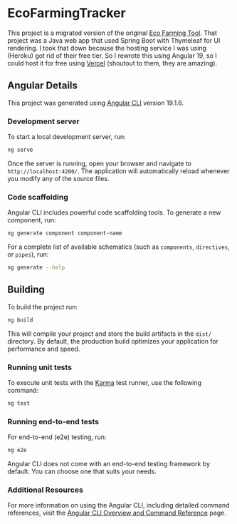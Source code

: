 # EcoFarmingTracker
This project is a migrated version of the original [Eco Farming Tool](https://github.com/aritchie05/eco-farming-tool/). That project was a Java web app that used Spring Boot with Thymeleaf for UI rendering. I took that down because the hosting service I was using (Heroku) got rid of their free tier.
So I rewrote this using Angular 19, so I could host it for free using [Vercel](https://vercel.com) (shoutout to them, they are amazing).

## Angular Details

This project was generated using [Angular CLI](https://github.com/angular/angular-cli) version 19.1.6.

### Development server

To start a local development server, run:

```bash
ng serve
```

Once the server is running, open your browser and navigate to `http://localhost:4200/`. The application will automatically reload whenever you modify any of the source files.

### Code scaffolding

Angular CLI includes powerful code scaffolding tools. To generate a new component, run:

```bash
ng generate component component-name
```

For a complete list of available schematics (such as `components`, `directives`, or `pipes`), run:

```bash
ng generate --help
```

## Building

To build the project run:

```bash
ng build
```

This will compile your project and store the build artifacts in the `dist/` directory. By default, the production build optimizes your application for performance and speed.

### Running unit tests

To execute unit tests with the [Karma](https://karma-runner.github.io) test runner, use the following command:

```bash
ng test
```

### Running end-to-end tests

For end-to-end (e2e) testing, run:

```bash
ng e2e
```

Angular CLI does not come with an end-to-end testing framework by default. You can choose one that suits your needs.

### Additional Resources

For more information on using the Angular CLI, including detailed command references, visit the [Angular CLI Overview and Command Reference](https://angular.dev/tools/cli) page.
